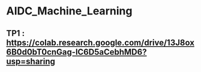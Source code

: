 # AIDC_Machine_Learning

## TP1 : https://colab.research.google.com/drive/13J8ox6B0d0bT0cnGag-lC6D5aCebhMD6?usp=sharing

